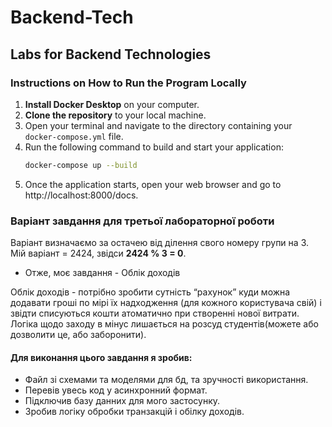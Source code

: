 # Backend-Tech
## Labs for Backend Technologies

### Instructions on How to Run the Program Locally

1. **Install Docker Desktop** on your computer.
2. **Clone the repository** to your local machine.
3. Open your terminal and navigate to the directory containing your `docker-compose.yml` file.
4. Run the following command to build and start your application:
   ```bash
   docker-compose up --build
5. Once the application starts, open your web browser and go to http://localhost:8000/docs.


### Варіант завдання для третьої лабораторної роботи


Варіант визначаємо за остачею від ділення свого номеру групи на 3.
Мій варіант = 2424, звідси **2424 % 3 = 0**.
- Отже, моє завдання - Облік доходів

Облік доходів - потрібно зробити сутність “рахунок” куди можна додавати гроші по мірі їх надходження
(для кожного користувача свій) і звідти списуються кошти атоматично при створенні нової витрати. 
Логіка щодо заходу в мінус лишається на розсуд студентів(можете або дозволити це, або заборонити).

#### Для виконання цього завдання я зробив:
- Файл зі схемами та моделями для бд, та зручності використання.
- Перевів увесь код у асинхронний формат.
- Підключив базу данних для мого застосунку.
- Зробив логіку обробки транзакцій і обілку доходів.